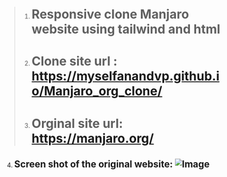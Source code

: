 
>
>
> 1. # Responsive clone Manjaro website using tailwind and html
> 
> 2. # Clone site url : https://myselfanandvp.github.io/Manjaro_org_clone/
>
> 3. # Orginal site url: https://manjaro.org/
4. ## Screen shot of the original website: ![Image](https://github.com/user-attachments/assets/74937542-b1d3-4dc4-a76a-f9116d01b093)

